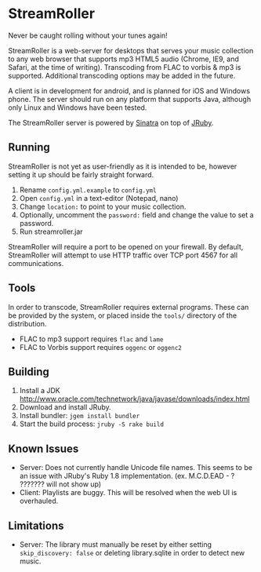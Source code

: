 StreamRoller
============
Never be caught rolling without your tunes again!  

StreamRoller is a web-server for desktops that serves your music collection to any web browser that supports mp3 HTML5 audio (Chrome, IE9, and Safari, at the time of writing). Transcoding from FLAC to vorbis & mp3 is supported. Additional transcoding options may be added in the future.

A client is in development for android, and is planned for iOS and Windows phone. The server should run on any platform that supports Java, although only Linux and Windows have been tested.

The StreamRoller server is powered by [Sinatra](http://www.sinatrarb.com/) on top of [JRuby](http://jruby.org/).

Running
-------
StreamRoller is not yet as user-friendly as it is intended to be, however setting it up should be fairly straight forward.

1. Rename `config.yml.example` to `config.yml`
2. Open `config.yml` in a text-editor (Notepad, nano)
3. Change `location:` to point to your music collection.
4. Optionally, uncomment the `password:` field and change the value to set a password.
5. Run streamroller.jar 

StreamRoller will require a port to be opened on your firewall. By default, StreamRoller will attempt to use HTTP traffic over TCP port 4567 for all communications.

Tools
--------
In order to transcode, StreamRoller requires external programs. These can be provided by the system, or placed inside the `tools/` directory of the distribution.

* FLAC to mp3 support requires `flac` and `lame`
* FLAC to Vorbis support requires `oggenc` or `oggenc2`

Building
--------

1. Install a JDK http://www.oracle.com/technetwork/java/javase/downloads/index.html
1. Download and install JRuby.
1. Install bundler: `jgem install bundler`
1. Start the build process: `jruby -S rake build`

Known Issues
------------
* Server: Does not currently handle Unicode file names. This seems to be an issue with JRuby's Ruby 1.8 implementation. (ex. M.C.D.EAD - ? ??????? will not show up)
* Client: Playlists are buggy. This will be resolved when the web UI is overhauled.

Limitations
-----------
* Server: The library must manually be reset by either setting `skip_discovery: false` or deleting library.sqlite in order to detect new music.
